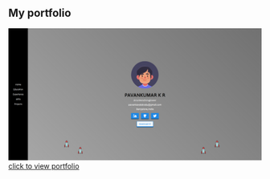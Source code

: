 ## My portfolio
![banner](https://github.com/pavanKumarKR2000/my-portfolio/blob/main/my-portfolio.png?raw=true)
<a href="https://my-portfolio-two-pi-21.vercel.app/" target="_blank">click to view portfolio</a>
